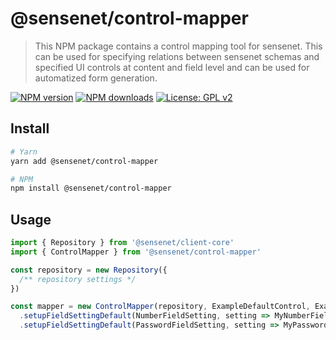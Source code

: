 # @sensenet/control-mapper

> This NPM package contains a control mapping tool for sensenet. This can be used for specifying relations between sensenet schemas and specified UI controls at content and field level and can be used for automatized form generation.

[![NPM version](https://img.shields.io/npm/v/@sensenet/control-mapper.svg?style=flat)](https://www.npmjs.com/package/@sensenet/control-mapper)
[![NPM downloads](https://img.shields.io/npm/dt/@sensenet/control-mapper.svg?style=flat)](https://www.npmjs.com/package/@sensenet/control-mapper)
[![License: GPL v2](https://img.shields.io/badge/License-GPL%20v2-blue.svg)](https://www.gnu.org/licenses/old-licenses/gpl-2.0.en.html)

## Install

```bash
# Yarn
yarn add @sensenet/control-mapper

# NPM
npm install @sensenet/control-mapper
```

## Usage

```ts
import { Repository } from '@sensenet/client-core'
import { ControlMapper } from '@sensenet/control-mapper'

const repository = new Repository({
  /** repository settings */
})

const mapper = new ControlMapper(repository, ExampleDefaultControl, ExampleDefaultFieldControl)
  .setupFieldSettingDefault(NumberFieldSetting, setting => MyNumberFieldImplementation)
  .setupFieldSettingDefault(PasswordFieldSetting, setting => MyPasswordFieldImplementation)
```
